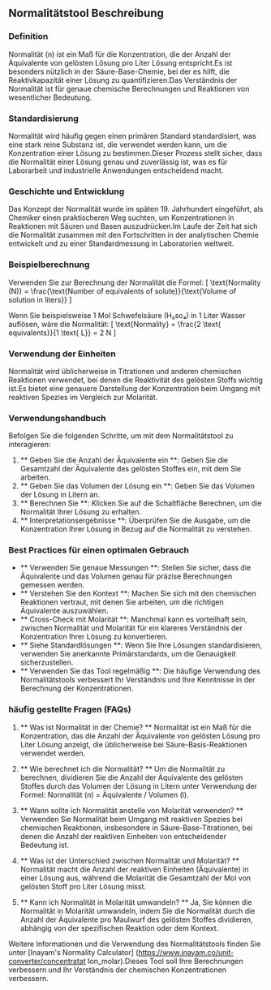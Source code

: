 ## Normalitätstool Beschreibung

### Definition
Normalität (n) ist ein Maß für die Konzentration, die der Anzahl der Äquivalente von gelösten Lösung pro Liter Lösung entspricht.Es ist besonders nützlich in der Säure-Base-Chemie, bei der es hilft, die Reaktivkapazität einer Lösung zu quantifizieren.Das Verständnis der Normalität ist für genaue chemische Berechnungen und Reaktionen von wesentlicher Bedeutung.

### Standardisierung
Normalität wird häufig gegen einen primären Standard standardisiert, was eine stark reine Substanz ist, die verwendet werden kann, um die Konzentration einer Lösung zu bestimmen.Dieser Prozess stellt sicher, dass die Normalität einer Lösung genau und zuverlässig ist, was es für Laborarbeit und industrielle Anwendungen entscheidend macht.

### Geschichte und Entwicklung
Das Konzept der Normalität wurde im späten 19. Jahrhundert eingeführt, als Chemiker einen praktischeren Weg suchten, um Konzentrationen in Reaktionen mit Säuren und Basen auszudrücken.Im Laufe der Zeit hat sich die Normalität zusammen mit den Fortschritten in der analytischen Chemie entwickelt und zu einer Standardmessung in Laboratorien weltweit.

### Beispielberechnung
Verwenden Sie zur Berechnung der Normalität die Formel:
\[ \text{Normality (N)} = \frac{\text{Number of equivalents of solute}}{\text{Volume of solution in liters}} \]

Wenn Sie beispielsweise 1 Mol Schwefelsäure (H₂so₄) in 1 Liter Wasser auflösen, wäre die Normalität:
\[ \text{Normality} = \frac{2 \text{ equivalents}}{1 \text{ L}} = 2 N \]

### Verwendung der Einheiten
Normalität wird üblicherweise in Titrationen und anderen chemischen Reaktionen verwendet, bei denen die Reaktivität des gelösten Stoffs wichtig ist.Es bietet eine genauere Darstellung der Konzentration beim Umgang mit reaktiven Spezies im Vergleich zur Molarität.

### Verwendungshandbuch
Befolgen Sie die folgenden Schritte, um mit dem Normalitätstool zu interagieren:
1. ** Geben Sie die Anzahl der Äquivalente ein **: Geben Sie die Gesamtzahl der Äquivalente des gelösten Stoffes ein, mit dem Sie arbeiten.
2. ** Geben Sie das Volumen der Lösung ein **: Geben Sie das Volumen der Lösung in Litern an.
3. ** Berechnen Sie **: Klicken Sie auf die Schaltfläche Berechnen, um die Normalität Ihrer Lösung zu erhalten.
4. ** Interpretationsergebnisse **: Überprüfen Sie die Ausgabe, um die Konzentration Ihrer Lösung in Bezug auf die Normalität zu verstehen.

### Best Practices für einen optimalen Gebrauch
- ** Verwenden Sie genaue Messungen **: Stellen Sie sicher, dass die Äquivalente und das Volumen genau für präzise Berechnungen gemessen werden.
- ** Verstehen Sie den Kontext **: Machen Sie sich mit den chemischen Reaktionen vertraut, mit denen Sie arbeiten, um die richtigen Äquivalente auszuwählen.
- ** Cross-Check mit Molarität **: Manchmal kann es vorteilhaft sein, zwischen Normalität und Molarität für ein klareres Verständnis der Konzentration Ihrer Lösung zu konvertieren.
- ** Siehe Standardlösungen **: Wenn Sie Ihre Lösungen standardisieren, verwenden Sie anerkannte Primärstandards, um die Genauigkeit sicherzustellen.
- ** Verwenden Sie das Tool regelmäßig **: Die häufige Verwendung des Normalitätstools verbessert Ihr Verständnis und Ihre Kenntnisse in der Berechnung der Konzentrationen.

### häufig gestellte Fragen (FAQs)

1. ** Was ist Normalität in der Chemie? **
Normalität ist ein Maß für die Konzentration, das die Anzahl der Äquivalente von gelösten Lösung pro Liter Lösung anzeigt, die üblicherweise bei Säure-Basis-Reaktionen verwendet werden.

2. ** Wie berechnet ich die Normalität? **
Um die Normalität zu berechnen, dividieren Sie die Anzahl der Äquivalente des gelösten Stoffes durch das Volumen der Lösung in Litern unter Verwendung der Formel: Normalität (n) = Äquivalente / Volumen (l).

3. ** Wann sollte ich Normalität anstelle von Molarität verwenden? **
Verwenden Sie Normalität beim Umgang mit reaktiven Spezies bei chemischen Reaktionen, insbesondere in Säure-Base-Titrationen, bei denen die Anzahl der reaktiven Einheiten von entscheidender Bedeutung ist.

4. ** Was ist der Unterschied zwischen Normalität und Molarität? **
Normalität macht die Anzahl der reaktiven Einheiten (Äquivalente) in einer Lösung aus, während die Molarität die Gesamtzahl der Mol von gelösten Stoff pro Liter Lösung misst.

5. ** Kann ich Normalität in Molarität umwandeln? **
Ja, Sie können die Normalität in Molarität umwandeln, indem Sie die Normalität durch die Anzahl der Äquivalente pro Maulwurf des gelösten Stoffes dividieren, abhängig von der spezifischen Reaktion oder dem Kontext.

Weitere Informationen und die Verwendung des Normalitätstools finden Sie unter [Inayam's Normality Calculator] (https://www.inayam.co/unit-converter/concentratat Ion_molar).Dieses Tool soll Ihre Berechnungen verbessern und Ihr Verständnis der chemischen Konzentrationen verbessern.